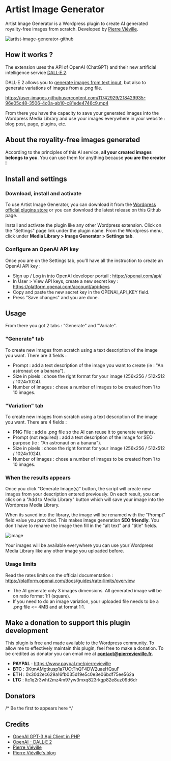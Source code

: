 # Artist Image Generator
Artist Image Generator is a Wordpress plugin to create AI generated royality-free images from scratch. Developed by [Pierre Viéville](https://www.pierrevieville.fr/).

![artist-image-generator-github](https://user-images.githubusercontent.com/11742929/218420318-66f0c7e5-eddb-41e4-831c-4b582b82f193.png)

## How it works ?

The extension uses the API of OpenAI (ChatGPT) and their new artificial intelligence service [DALL·E 2](https://openai.com/dall-e-2/).

DALL·E 2 allows you to [generate images from text input](https://openai.com/blog/dall-e/), but also to generate variations of images from a .png file.

https://user-images.githubusercontent.com/11742929/218429935-96e05c48-3506-4c0a-ab10-c81ede4746c9.mp4

From there you have the capacity to save your generated images into the Wordpress Media Library and use your images everywhere in your website : blog post, page, plugins, etc.

## About the royality-free images generated

According to the principles of this AI service, **all your created images belongs to you**. You can use them for anything because **you are the creator** !

## Install and settings

### Download, install and activate

To use Artist Image Generator, you can download it from the [Wordpress official plugins store](https://wordpress.org/plugins/artist-image-generator) or you can download the latest release on this Github page.

Install and activate the plugin like any other Wordpress extension. Click on the "Settings" page link under the plugin name. From the Wordpress menu, click under **Media Library > Image Generator > Settings tab**.

### Configure an OpenAI API key

Once you are on the Settings tab, you'll have all the instruction to create an OpenAI API key :

- Sign up / Log in into OpenAI developer portail : https://openai.com/api/
- In User > View API keys, create a new secret key : https://platform.openai.com/account/api-keys
- Copy and paste the new secret key in the OPENAI_API_KEY field.
- Press "Save changes" and you are done.

## Usage

From there you got 2 tabs : "Generate" and "Variate".

### "Generate" tab

To create new images from scratch using a text description of the image you want. There are 3 fields :

- Prompt : add a text description of the image you want to create (ie : "An astronaut on a banana").
- Size in pixels : chose the right format for your image (256x256 / 512x512 / 1024x1024).
- Number of images : chose a number of images to be created from 1 to 10 images.

### "Variation" tab

To create new images from scratch using a text description of the image you want. There are 4 fields :

- PNG File : add a .png file so the AI can reuse it to generate variants.
- Prompt (not required) : add a text description of the image for SEO purpose (ie : "An astronaut on a banana").
- Size in pixels : chose the right format for your image (256x256 / 512x512 / 1024x1024).
- Number of images : chose a number of images to be created from 1 to 10 images.

### When the results appears 

Once you click "Generate Image(s)" button, the script will create new images from your description entered previously. On each result, you can click on a "Add to Media Library" button which will save your image into the Wordpress Media Library. 

When its saved into the library, the image will be renamed with the "Prompt" field value you provided. This makes image generation **SEO friendly**. You don't have to rename the image then fill in the "alt text" and "title" fields.

![image](https://user-images.githubusercontent.com/11742929/218435399-5fa0f52f-20f3-4f42-8fba-13b32a83142f.png)

Your images will be available everywhere you can use your Wordpress Media Library like any other image you uploaded before.

### Usage limits 

Read the rates limits on the official documentation : https://platform.openai.com/docs/guides/rate-limits/overview

- The AI generate only 3 images dimensions. All generated image will be on ratio format 1:1 (square).
- If you need to do an image variation, your uploaded file needs to be a .png file <= 4MB and at format 1:1.

## Make a donation to support this plugin development

This plugin is free and made available to the Wordpress community. To allow me to effectively maintain this plugin, feel free to make a donation. To be credited as donator you can email me at **contact@pierrevieville.fr**.
- **PAYPAL** : https://www.paypal.me/pierrevieville
- **BTC** : 3KtmAMgtkusp1a7UCtThQF4DW2uaeHQsuF
- **ETH** : 0x30d2ec629a16fb035d19e5c0e3e06bdf75ee562a
- **LTC** : ltc1q2r3wht2mz4m97yw3mxq823rkgp82e8uz09d6dr

## Donators

/* Be the first to appears here */

## Credits

- [OpenAI GPT-3 Api Client in PHP](https://github.com/orhanerday/open-ai)
- [OpenAI - DALL·E 2](https://openai.com/dall-e-2/)
- [Pierre Viéville](https://www.pierrevieville.fr/)
- [Pierre Viéville's blog](https://developpeur-web.site/)
